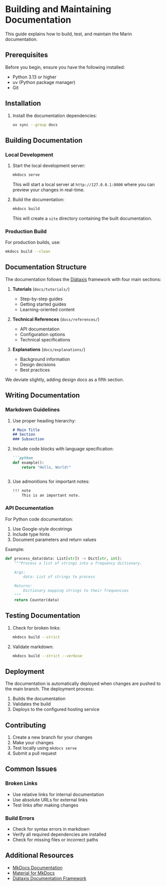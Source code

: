 # Building and Maintaining Documentation

This guide explains how to build, test, and maintain the Marin documentation.

## Prerequisites

Before you begin, ensure you have the following installed:

- Python 3.13 or higher
- uv (Python package manager)
- Git

## Installation

1. Install the documentation dependencies:
   ```bash
   uv sync --group docs
   ```

## Building Documentation

### Local Development

1. Start the local development server:
   ```bash
   mkdocs serve
   ```
   This will start a local server at `http://127.0.0.1:8000` where you can preview your changes in real-time.

2. Build the documentation:
   ```bash
   mkdocs build
   ```
   This will create a `site` directory containing the built documentation.

### Production Build

For production builds, use:
```bash
mkdocs build --clean
```

## Documentation Structure

The documentation follows the [Diátaxis](https://diataxis.fr/) framework with four main sections:

1. **Tutorials** (`docs/tutorials/`)
   - Step-by-step guides
   - Getting started guides
   - Learning-oriented content

2. **Technical References** (`docs/references/`)
   - API documentation
   - Configuration options
   - Technical specifications

3. **Explanations** (`docs/explanations/`)
   - Background information
   - Design decisions
   - Best practices


We deviate slightly, adding design docs as a fifth section.

## Writing Documentation

### Markdown Guidelines

1. Use proper heading hierarchy:
   ```markdown
   # Main Title
   ## Section
   ### Subsection
   ```

2. Include code blocks with language specification:
   ```markdown
   ```python
   def example():
       return "Hello, World!"
   ```
   ```

3. Use admonitions for important notes:
   ```markdown
   !!! note
       This is an important note.
   ```

### API Documentation

For Python code documentation:
1. Use Google-style docstrings
2. Include type hints
3. Document parameters and return values

Example:
```python
def process_data(data: List[str]) -> Dict[str, int]:
    """Process a list of strings into a frequency dictionary.

    Args:
        data: List of strings to process

    Returns:
        Dictionary mapping strings to their frequencies
    """
    return Counter(data)
```

## Testing Documentation

1. Check for broken links:
   ```bash
   mkdocs build --strict
   ```

2. Validate markdown:
   ```bash
   mkdocs build --strict --verbose
   ```

## Deployment

The documentation is automatically deployed when changes are pushed to the main branch. The deployment process:

1. Builds the documentation
2. Validates the build
3. Deploys to the configured hosting service

## Contributing

1. Create a new branch for your changes
2. Make your changes
3. Test locally using `mkdocs serve`
4. Submit a pull request

## Common Issues

### Broken Links
- Use relative links for internal documentation
- Use absolute URLs for external links
- Test links after making changes

### Build Errors
- Check for syntax errors in markdown
- Verify all required dependencies are installed
- Check for missing files or incorrect paths

## Additional Resources

- [MkDocs Documentation](https://www.mkdocs.org/)
- [Material for MkDocs](https://squidfunk.github.io/mkdocs-material/)
- [Diátaxis Documentation Framework](https://diataxis.fr/)
